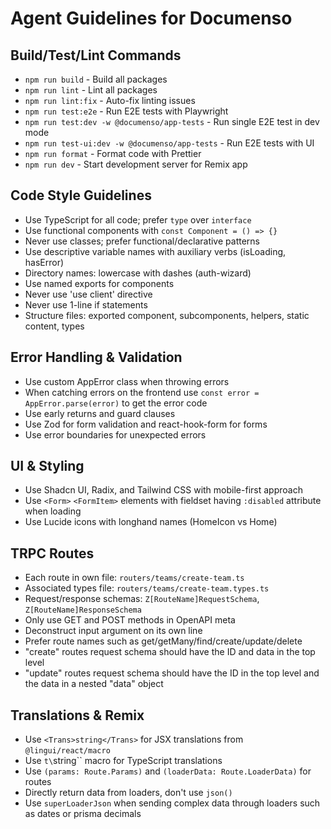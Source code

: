 # Agent Guidelines for Documenso

## Build/Test/Lint Commands

- `npm run build` - Build all packages
- `npm run lint` - Lint all packages
- `npm run lint:fix` - Auto-fix linting issues
- `npm run test:e2e` - Run E2E tests with Playwright
- `npm run test:dev -w @documenso/app-tests` - Run single E2E test in dev mode
- `npm run test-ui:dev -w @documenso/app-tests` - Run E2E tests with UI
- `npm run format` - Format code with Prettier
- `npm run dev` - Start development server for Remix app

## Code Style Guidelines

- Use TypeScript for all code; prefer `type` over `interface`
- Use functional components with `const Component = () => {}`
- Never use classes; prefer functional/declarative patterns
- Use descriptive variable names with auxiliary verbs (isLoading, hasError)
- Directory names: lowercase with dashes (auth-wizard)
- Use named exports for components
- Never use 'use client' directive
- Never use 1-line if statements
- Structure files: exported component, subcomponents, helpers, static content, types

## Error Handling & Validation

- Use custom AppError class when throwing errors
- When catching errors on the frontend use `const error = AppError.parse(error)` to get the error code
- Use early returns and guard clauses
- Use Zod for form validation and react-hook-form for forms
- Use error boundaries for unexpected errors

## UI & Styling

- Use Shadcn UI, Radix, and Tailwind CSS with mobile-first approach
- Use `<Form>` `<FormItem>` elements with fieldset having `:disabled` attribute when loading
- Use Lucide icons with longhand names (HomeIcon vs Home)

## TRPC Routes

- Each route in own file: `routers/teams/create-team.ts`
- Associated types file: `routers/teams/create-team.types.ts`
- Request/response schemas: `Z[RouteName]RequestSchema`, `Z[RouteName]ResponseSchema`
- Only use GET and POST methods in OpenAPI meta
- Deconstruct input argument on its own line
- Prefer route names such as get/getMany/find/create/update/delete
- "create" routes request schema should have the ID and data in the top level
- "update" routes request schema should have the ID in the top level and the data in a nested "data" object

## Translations & Remix

- Use `<Trans>string</Trans>` for JSX translations from `@lingui/react/macro`
- Use `t\`string\`` macro for TypeScript translations
- Use `(params: Route.Params)` and `(loaderData: Route.LoaderData)` for routes
- Directly return data from loaders, don't use `json()`
- Use `superLoaderJson` when sending complex data through loaders such as dates or prisma decimals
